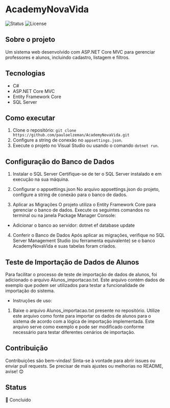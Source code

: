 # AcademyNovaVida

![Status](https://img.shields.io/badge/Status-Concluido-Green)
![License](https://img.shields.io/badge/License-MIT-blue)

## Sobre o projeto
Um sistema web desenvolvido com ASP.NET Core MVC para gerenciar professores e alunos, incluindo cadastro, listagem e filtros.

## Tecnologias
- C#
- ASP.NET Core MVC
- Entity Framework Core
- SQL Server

## Como executar
1. Clone o repositório: `git clone https://github.com/pauloelzeman/AcademyNovaVida.git`
2. Configure a string de conexão no `appsettings.json`.
3. Execute o projeto no Visual Studio ou usando o comando `dotnet run`.

## Configuração do Banco de Dados
1. Instalar o SQL Server
Certifique-se de ter o SQL Server instalado e em execução na sua máquina.

2. Configurar o appsettings.json
No arquivo appsettings.json do projeto, configure a string de conexão para o banco de dados.

3. Aplicar as Migrações
O projeto utiliza o Entity Framework Core para gerenciar o banco de dados.
Execute os seguintes comandos no terminal ou na janela Package Manager Console:
- Adicionar o banco ao servidor: dotnet ef database update

4. Conferir o Banco de Dados
Após aplicar as migrações, verifique no SQL Server Management Studio (ou ferramenta equivalente) se o banco AcademyNovaVida e suas tabelas foram criados.

## Teste de Importação de Dados de Alunos
Para facilitar o processo de teste de importação de dados de alunos, foi adicionado o arquivo Alunos_importacao.txt.
Este arquivo contém dados de exemplo que podem ser utilizados para testar a funcionalidade de importação do sistema.
- Instruções de uso:
1. Baixe o arquivo Alunos_importacao.txt presente no repositório.
Utilize este arquivo como fonte para importar os dados de alunos para o sistema de acordo com a lógica de importação implementada.
Este arquivo serve como exemplo e pode ser modificado conforme necessário para testar diferentes cenários de importação.

## Contribuição
Contribuições são bem-vindas! Sinta-se à vontade para abrir issues ou enviar pull requests.
Se precisar de mais ajustes ou melhorias no README, avise! 😊

## Status
🚧 Concluido
